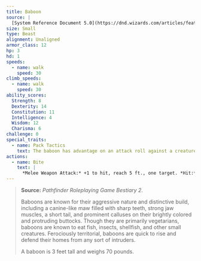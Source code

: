 ```yaml
---
title: Baboon
source: |
  [System Reference Document 5.0](https://dnd.wizards.com/articles/features/systems-reference-document-srd)
size: Small
type: Beast
alignment: Unaligned
armor_class: 12
hp: 3
hd: 1
speeds:
  - name: walk
    speed: 30
climb_speeds:
  - name: walk
    speed: 30
ability_scores:
  Strength: 8
  Dexterity: 14
  Constitution: 11
  Intelligence: 4
  Wisdom: 12
  Charisma: 6
challenge: 0
special_traits:
  - name: Pack Tactics
    text: The baboon has advantage on an attack roll against a creature if at least one of the baboon's allies is within 5 feet of the creature and the ally isn't incapacitated.
actions:
  - name: Bite
    text: |
      *Melee Weapon Attack:* +1 to hit, reach 5 ft., one target. *Hit:* 1 (1d4 − 1) piercing damage.
---
```


> **Source:** *Pathfinder Roleplaying Game Bestiary 2*.
>
> Baboons are known for their aggressive nature and distinctive build, including a canine-like maw filled with sharp teeth, strong jaw muscles, a short tail, and prominent calluses on their brightly colored and protruding buttocks. Though they are primarily vegetarians, baboons are known to eat fish, insects, shellfish, and other small creatures. Ferociously territorial, baboons are quick to rise and defend their homes from any sort of intruders.
>
> A baboon is 3 feet tall and weighs 70 pounds.
